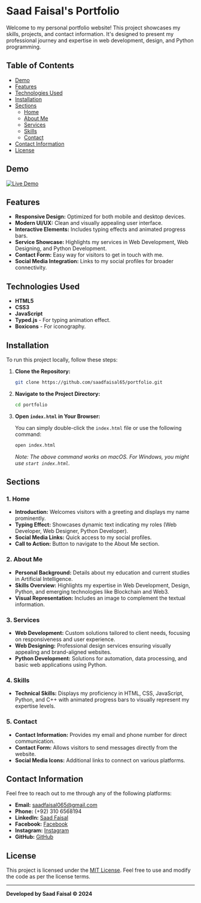 # Saad Faisal's Portfolio

Welcome to my personal portfolio website! This project showcases my skills, projects, and contact information. It's designed to present my professional journey and expertise in web development, design, and Python programming.

## Table of Contents

- [Demo](#demo)
- [Features](#features)
- [Technologies Used](#technologies-used)
- [Installation](#installation)
- [Sections](#sections)
  - [Home](#1-home)
  - [About Me](#2-about-me)
  - [Services](#3-services)
  - [Skills](#4-skills)
  - [Contact](#5-contact)
- [Contact Information](#contact-information)
- [License](#license)

## Demo

[![Live Demo](https://img.shields.io/badge/Live-Demo-blue)](https://saadfaisal65-portfolio.netlify.app/) <!-- Replace `#` with your live site URL when available -->

## Features

- **Responsive Design:** Optimized for both mobile and desktop devices.
- **Modern UI/UX:** Clean and visually appealing user interface.
- **Interactive Elements:** Includes typing effects and animated progress bars.
- **Service Showcase:** Highlights my services in Web Development, Web Designing, and Python Development.
- **Contact Form:** Easy way for visitors to get in touch with me.
- **Social Media Integration:** Links to my social profiles for broader connectivity.

## Technologies Used

- **HTML5**
- **CSS3**
- **JavaScript**
- **Typed.js** - For typing animation effect.
- **Boxicons** - For iconography.

## Installation

To run this project locally, follow these steps:

1. **Clone the Repository:**

    ```bash
    git clone https://github.com/saadfaisal65/portfolio.git
    ```

2. **Navigate to the Project Directory:**

    ```bash
    cd portfolio
    ```

3. **Open `index.html` in Your Browser:**

    You can simply double-click the `index.html` file or use the following command:

    ```bash
    open index.html
    ```

    *Note: The above command works on macOS. For Windows, you might use `start index.html`.*

## Sections

### 1. Home

- **Introduction:** Welcomes visitors with a greeting and displays my name prominently.
- **Typing Effect:** Showcases dynamic text indicating my roles (Web Developer, Web Designer, Python Developer).
- **Social Media Links:** Quick access to my social profiles.
- **Call to Action:** Button to navigate to the About Me section.

### 2. About Me

- **Personal Background:** Details about my education and current studies in Artificial Intelligence.
- **Skills Overview:** Highlights my expertise in Web Development, Design, Python, and emerging technologies like Blockchain and Web3.
- **Visual Representation:** Includes an image to complement the textual information.

### 3. Services

- **Web Development:** Custom solutions tailored to client needs, focusing on responsiveness and user experience.
- **Web Designing:** Professional design services ensuring visually appealing and brand-aligned websites.
- **Python Development:** Solutions for automation, data processing, and basic web applications using Python.

### 4. Skills

- **Technical Skills:** Displays my proficiency in HTML, CSS, JavaScript, Python, and C++ with animated progress bars to visually represent my expertise levels.

### 5. Contact

- **Contact Information:** Provides my email and phone number for direct communication.
- **Contact Form:** Allows visitors to send messages directly from the website.
- **Social Media Icons:** Additional links to connect on various platforms.

## Contact Information

Feel free to reach out to me through any of the following platforms:

- **Email:** [saadfaisal065@gmail.com](mailto:saadfaisal065@gmail.com)
- **Phone:** (+92) 310 6568194
- **LinkedIn:** [Saad Faisal](https://www.linkedin.com/in/saad-faisal-3a60a8262)
- **Facebook:** [Facebook](https://www.facebook.com/?ref=homescreenpwa)
- **Instagram:** [Instagram](https://www.instagram.com/saad__faisal_/)
- **GitHub:** [GitHub](https://github.com/saadfaisal65)

## License

This project is licensed under the [MIT License](LICENSE). Feel free to use and modify the code as per the license terms.

---

**Developed by Saad Faisal © 2024**
